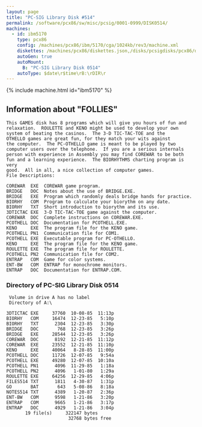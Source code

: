 ```yaml
---
layout: page
title: "PC-SIG Library Disk #514"
permalink: /software/pcx86/sw/misc/pcsig/0001-0999/DISK0514/
machines:
  - id: ibm5170
    type: pcx86
    config: /machines/pcx86/ibm/5170/cga/1024kb/rev3/machine.xml
    diskettes: /machines/pcx86/diskettes.json,/disks/pcsigdisks/pcx86/diskettes.json
    autoGen: true
    autoMount:
      B: "PC-SIG Library Disk 0514"
    autoType: $date\r$time\rB:\rDIR\r
---
```


{% include machine.html id="ibm5170" %}

## Information about "FOLLIES"

    This GAMES disk has 8 programs which will give you hours of fun and
    relaxation.  ROULETTE and KENO might be used to develop your own
    system of beating the casinos.  The 3-D TIC-TAC-TOE and the
    OTHELLO games are great fun, for they match your wits against
    the computer.  The PC-OTHELLO game is meant to be played by two
    computer users over the telephone.  If you are a serious internals
    person with experience in Assembly you may find COREWAR to be both
    fun and a learning experience.  The BIORHYTHMS charting program is very
    good.  All in all, a nice collection of computer games.
    File Descriptions:
    
    COREWAR  EXE  COREWAR game program.
    BRIDGE   DOC  Notes about the use of BRIDGE.EXE.
    BRIDGE   EXE  Program which randomly deals bridge hands for practice.
    BIORHY   COM  Program to calculate your biorythm on any date.
    BIORHY   TXT  Short introduction to biorythm and its use.
    3DTICTAC EXE  3-D TIC-TAC-TOE game against the computer.
    COREWAR  DOC  Complete instructions on COREWAR.EXE.
    PCOTHELL DOC  Documentation for PCOTHELL.EXE.
    KENO     EXE  The program file for the KENO game.
    PCOTHELL PN1  Communication file for COM1.
    PCOTHELL EXE  Executable program for PC-OTHELLO.
    KENO     EXE  The program file for the KENO game.
    ROULETTE EXE  The program file for ROULETTE.
    PCOTHELL PN2  Communication file for COM2.
    ENTRAP   COM  Game for color systems.
    ENT-BW   COM  ENTRAP for monochrome monitors.
    ENTRAP   DOC  Documentation for ENTRAP.COM.

### Directory of PC-SIG Library Disk 0514

     Volume in drive A has no label
     Directory of A:\

    3DTICTAC EXE     37760  10-08-85  11:13p
    BIORHY   COM     16474  12-23-85   5:10p
    BIORHY   TXT      2304  12-23-85   3:30p
    BRIDGE   DOC       768  12-23-85   3:26p
    BRIDGE   EXE     28544  12-23-85   3:26p
    COREWAR  DOC      8192  12-21-85  11:12p
    COREWAR  EXE     23552  12-21-85  11:10p
    KENO     EXE     40064   8-28-85  11:00p
    PCOTHELL DOC     11726  12-07-85   9:54a
    PCOTHELL EXE     49280  12-07-85  10:10a
    PCOTHELL PN1      4096  11-29-85   1:18a
    PCOTHELL PN2      4096   1-01-80   1:29a
    ROULETTE EXE     64256  12-29-85   4:06p
    FILES514 TXT      1811   4-30-87   1:31p
    GO       BAT       643   5-08-86   8:18a
    NOTES514 TXT      4389   1-20-87   2:36p
    ENT-BW   COM      9598   1-21-86   3:20p
    ENTRAP   COM      9665   1-21-86   3:17p
    ENTRAP   DOC      4929   1-21-86   3:04p
           19 file(s)     322147 bytes
                           32768 bytes free
